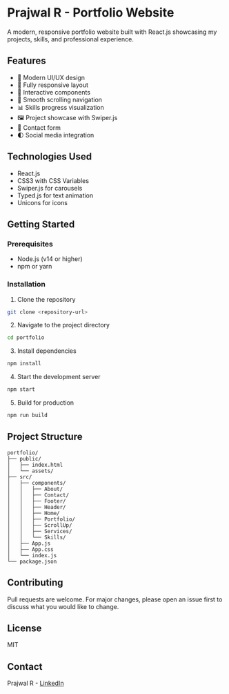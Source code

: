 # Prajwal R - Portfolio Website

A modern, responsive portfolio website built with React.js showcasing my projects, skills, and professional experience.

## Features

- 🎨 Modern UI/UX design
- 📱 Fully responsive layout
- 🔄 Interactive components
- 🎯 Smooth scrolling navigation
- 📊 Skills progress visualization
- 🖼️ Project showcase with Swiper.js
- 📝 Contact form
- 🌓 Social media integration

## Technologies Used

- React.js
- CSS3 with CSS Variables
- Swiper.js for carousels
- Typed.js for text animation
- Unicons for icons

## Getting Started

### Prerequisites

- Node.js (v14 or higher)
- npm or yarn

### Installation

1. Clone the repository
```bash
git clone <repository-url>
```

2. Navigate to the project directory
```bash
cd portfolio
```

3. Install dependencies
```bash
npm install
```

4. Start the development server
```bash
npm start
```

5. Build for production
```bash
npm run build
```

## Project Structure

```
portfolio/
├── public/
│   ├── index.html
│   └── assets/
├── src/
│   ├── components/
│   │   ├── About/
│   │   ├── Contact/
│   │   ├── Footer/
│   │   ├── Header/
│   │   ├── Home/
│   │   ├── Portfolio/
│   │   ├── ScrollUp/
│   │   ├── Services/
│   │   └── Skills/
│   ├── App.js
│   ├── App.css
│   └── index.js
└── package.json
```

## Contributing

Pull requests are welcome. For major changes, please open an issue first to discuss what you would like to change.

## License

MIT

## Contact

Prajwal R - [LinkedIn](https://www.linkedin.com/in/prajwal--r/)